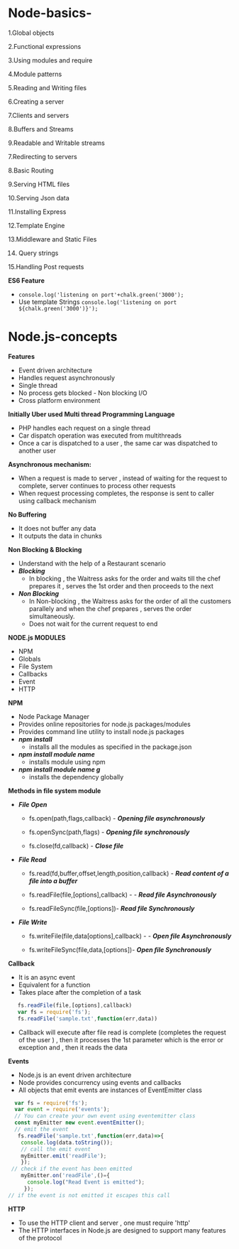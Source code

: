
# Node-basics-

1.Global objects

2.Functional expressions 

3.Using modules and require 

4.Module patterns

5.Reading and Writing files 

6.Creating a server 

7.Clients and servers 

8.Buffers and Streams 

9.Readable and Writable streams 

7.Redirecting to servers

8.Basic Routing 

9.Serving HTML files 

10.Serving Json data

11.Installing Express 

12.Template Engine

13.Middleware and Static Files 

14. Query strings 

15.Handling Post requests

**ES6 Feature** 
- `
console.log('listening on port'+chalk.green('3000'); `
- Use template Strings
`
console.log('listening on port ${chalk.green('3000')}');
`

# Node.js-concepts
<b>Features</b>
  - Event driven architecture
  - Handles request asynchronously 
  - Single thread 
  - No process gets blocked - Non blocking I/O
  - Cross platform environment 
  
<b>Initially Uber used Multi thread Programming Language</b>
  - PHP handles each request on a single thread 
  - Car dispatch operation was executed from multithreads  
  - Once a car is dispatched to a user , the same car was dispatched to another user 
  
<b>Asynchronous mechanism:</b>
  - When a request is made to server , instead of waiting for the request to complete, server continues to process other requests
  - When request processing completes, the response is sent to caller using callback mechanism
 
<b>No Buffering</b>
  - It does not buffer any data
  - It outputs the data in chunks 
  
 <b>Non Blocking & Blocking</b>
  - Understand with the help of a Restaurant scenario 
  - ***Blocking***
    - In blocking , the Waitress asks for the order and waits till the chef prepares it , serves the 1st order and then proceeds to the next 
  - ***Non Blocking***
    - In Non-blocking ,  the Waitress asks for the order of all the customers  parallely and when the chef prepares , serves the order simultaneously. 
    - Does not wait for the current request to end 

    
<b>NODE.js MODULES </b>
  * NPM 
  * Globals 
  * File System 
  * Callbacks 
  * Event 
  * HTTP
  
<b>NPM</b>
  - Node Package Manager
  - Provides online repositories for node.js packages/modules 
  - Provides command line utility to install node.js packages
  - ***npm install***
    - installs all the modules as specified in the package.json 
  - ***npm install module name***
    - installs module using npm 
  - ***npm install module name g***
    - installs the dependency globally
    
    
<b>Methods in file system module</b>
  - <b><i>File Open</b></i>
  
      * fs.open(path,flags,callback) - <b><i>Opening file asynchronously</b></i>
    
      * fs.openSync(path,flags) - <b><i>Opening file synchronously</b></i>
      
      * fs.close(fd,callback) - <b><i>Close file</b></i> 
      
   - <b><i>File Read</b></i>
      * fs.read(fd,buffer,offset,length,position,callback) - <b><i>Read content of a file into a buffer</b></i>
    
      * fs.readFile(file,[options],callback) - - <b><i>Read file Asynchronously</b></i>
    
      * fs.readFileSync(file,[options])- <b><i>Read file Synchronously</b></i>
      
  - <b><i>File Write</b></i>
    
      * fs.writeFile(file,data[options],callback) - - <b><i>Open file Asynchronously</b></i>
    
      * fs.writeFileSync(file,data,[options])- <b><i>Open file Synchronously</b></i>
      
<b> Callback </b>
  - It is an async event 
  - Equivalent for a function 
  - Takes place after the completion of a task 
  ``` javascript
     fs.readFile(file,[options],callback) 
     var fs = require('fs');
     fs.readFile('sample.txt',function(err,data))
   ```
 - Callback will execute after file read is complete (completes the request of the user ) , then it processes the 1st parameter which is the error or exception and , then it reads the data
 
<b> Events </b>
  - Node.js is an event driven architecture 
  - Node provides concurrency using events and callbacks 
  - All objects that emit events are instances of EventEmitter class 
  ```javascript 
    var fs = require('fs');
    var event = require('events');
    // You can create your own event using eventemitter class
    const myEmitter new event.eventEmitter();
    // emit the event 
     fs.readFile('sample.txt',function(err,data)=>{
      console.log(data.toString());
      // call the emit event 
      myEmitter.emit('readFile');
      });
   // check if the event has been emitted 
      myEmitter.on('readFile',()={
        console.log("Read Event is emitted");
       });
  // if the event is not emitted it escapes this call
  ``` 
  
<b> HTTP </b>
  - To use the HTTP client and server , one must require 'http'
  - The HTTP interfaces in Node.js are designed to support many features of the protocol 




